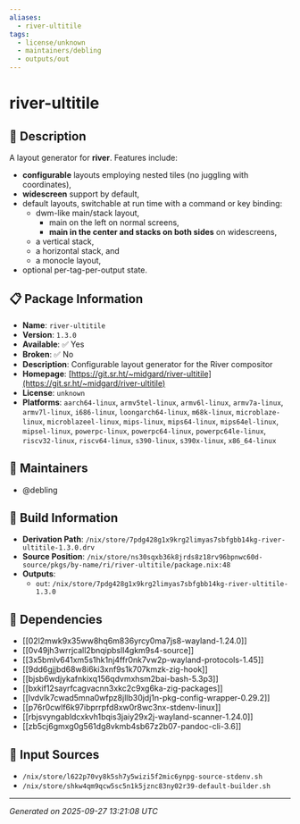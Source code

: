 ```yaml
---
aliases:
  - river-ultitile
tags:
  - license/unknown
  - maintainers/debling
  - outputs/out
---
```


# river-ultitile

## 📝 Description

A layout generator for **river**. Features include:
- **configurable** layouts employing nested tiles (no juggling with coordinates),
- **widescreen** support by default,
- default layouts, switchable at run time with a command or key binding:
    - dwm-like main/stack layout,
        - main on the left on normal screens,
        - **main in the center and stacks on both sides** on widescreens,
    - a vertical stack,
    - a horizontal stack, and
    - a monocle layout,
- optional per-tag-per-output state.


## 📋 Package Information

- **Name**: `river-ultitile`
- **Version**: `1.3.0`
- **Available**: ✅ Yes
- **Broken**: ✅ No
- **Description**: Configurable layout generator for the River compositor
- **Homepage**: [https://git.sr.ht/~midgard/river-ultitile](https://git.sr.ht/~midgard/river-ultitile)
- **License**: `unknown`
- **Platforms**: `aarch64-linux`, `armv5tel-linux`, `armv6l-linux`, `armv7a-linux`, `armv7l-linux`, `i686-linux`, `loongarch64-linux`, `m68k-linux`, `microblaze-linux`, `microblazeel-linux`, `mips-linux`, `mips64-linux`, `mips64el-linux`, `mipsel-linux`, `powerpc-linux`, `powerpc64-linux`, `powerpc64le-linux`, `riscv32-linux`, `riscv64-linux`, `s390-linux`, `s390x-linux`, `x86_64-linux`
## 👥 Maintainers

- @debling


## 🔧 Build Information

- **Derivation Path**: `/nix/store/7pdg428g1x9krg2limyas7sbfgbb14kg-river-ultitile-1.3.0.drv`
- **Source Position**: `/nix/store/ns30sqxb36k8jrds8z18rv96bpnwc60d-source/pkgs/by-name/ri/river-ultitile/package.nix:48`
- **Outputs**:
  - `out`:  `/nix/store/7pdg428g1x9krg2limyas7sbfgbb14kg-river-ultitile-1.3.0`

## 🔗 Dependencies

- [[02l2mwk9x35ww8hq6m836yrcy0ma7js8-wayland-1.24.0]]
- [[0v49jh3wrrjcall2bnqipbsll4gkm9s4-source]]
- [[3x5bmlv641xm5s1hk1nj4ffr0nk7vw2p-wayland-protocols-1.45]]
- [[9dd6gjjbd68w8i6ki3xnf9s1k707kmzk-zig-hook]]
- [[bjsb6wdjykafnkixq156qdvmxhsm2bai-bash-5.3p3]]
- [[bxkif12sayrfcagvacnn3xkc2c9xg6ka-zig-packages]]
- [[lvdvlk7cwad5mna0wfpz8jllb30jdj1n-pkg-config-wrapper-0.29.2]]
- [[p76r0cwlf6k97ibprrpfd8xw0r8wc3nx-stdenv-linux]]
- [[rbjsvyngabldcxkvh1bqis3jaiy29x2j-wayland-scanner-1.24.0]]
- [[zb5cj6gmxg0g561dg8vkmb4sb67z2b07-pandoc-cli-3.6]]

## 📁 Input Sources

- `/nix/store/l622p70vy8k5sh7y5wizi5f2mic6ynpg-source-stdenv.sh`
- `/nix/store/shkw4qm9qcw5sc5n1k5jznc83ny02r39-default-builder.sh`

---
*Generated on 2025-09-27 13:21:08 UTC*
